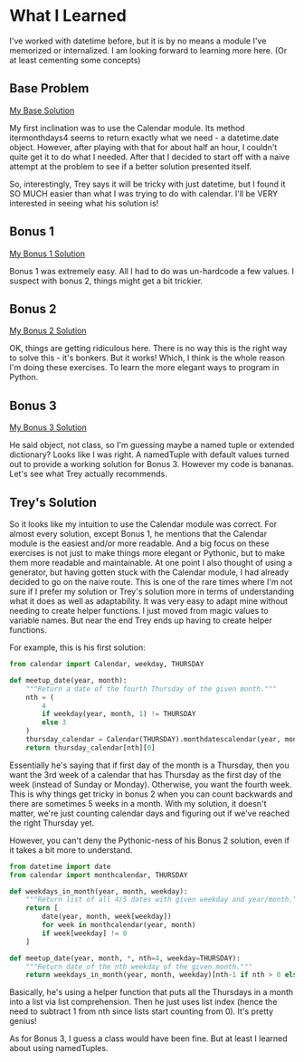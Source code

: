 # What I Learned

I've worked with datetime before, but it is by no means a module I've memorized or internalized. I am looking forward to learning more here. (Or at least cementing some concepts)

## Base Problem

[My Base Solution](https://github.com/djotaku/pythonmorsels/blob/4723871e76cf69cbcf0b8ede7e42b966badc3be5/meetup_date/meetup_date.py)

My first inclination was to use the Calendar module. Its method itermonthdays4 seems to return exactly what we need - a datetime.date object. However, after playing with that for about half an hour, I couldn't quite get it to do what I needed. After that I decided to start off with a naive attempt at the problem to see if a better solution presented itself.

So, interestingly, Trey says it will be tricky with just datetime, but I found it SO MUCH easier than what I was trying to do with calendar. I'll be VERY interested in seeing what his solution is!

## Bonus 1

[My Bonus 1 Solution](https://github.com/djotaku/pythonmorsels/blob/7c482e6187a6cf6cecee6f69b8c48ddb85a6b3ca/meetup_date/meetup_date.py)

Bonus 1 was extremely easy. All I had to do was un-hardcode a few values. I suspect with bonus 2, things might get a bit trickier.

## Bonus 2

[My Bonus 2 Solution](https://github.com/djotaku/pythonmorsels/blob/56598b95c000026c340242057678a97b838608c9/meetup_date/meetup_date.py)

OK, things are getting ridiculous here. There is no way this is the right way to solve this - it's bonkers. But it works! Which, I think is the whole reason I'm doing these exercises. To learn the more elegant ways to program in Python.

## Bonus 3

[My Bonus 3 Solution](https://github.com/djotaku/pythonmorsels/blob/4f5da61df2d4e6ebf030a7ed36a91df2f2d34756/meetup_date/meetup_date.py)

He said object, not class, so I'm guessing maybe a named tuple or extended dictionary? Looks like I was right. A namedTuple with default values turned out to provide a working solution for Bonus 3. However my code is bananas. Let's see what Trey actually recommends. 

## Trey's Solution

So it looks like my intuition to use the Calendar module was correct. For almost every solution, except Bonus 1, he mentions that the Calendar module is the easiest and/or more readable. And a big focus on these exercises is not just to make things more elegant or Pythonic, but to make them more readable and maintainable. At one point I also thought of using a generator, but having gotten stuck with the Calendar module, I had already decided to go on the naive route. This is one of the rare times where I'm not sure if I prefer my solution or Trey's solution more in terms of understanding what it does as well as adaptability. It was very easy to adapt mine without needing to create helper functions. I just moved from magic values to variable names. But near the end Trey ends up having to create helper functions.

For example, this is his first solution:

```python
from calendar import Calendar, weekday, THURSDAY

def meetup_date(year, month):
    """Return a date of the fourth Thursday of the given month."""
    nth = (
        4
        if weekday(year, month, 1) != THURSDAY
        else 3
    )
    thursday_calendar = Calendar(THURSDAY).monthdatescalendar(year, month)
    return thursday_calendar[nth][0]
```
Essentially he's saying that if first day of the month is a Thursday, then you want the 3rd week of a calendar that has Thursday as the first day of the week (instead of Sunday or Monday). Otherwise, you want the fourth week. This is why things get tricky in bonus 2 when you can count backwards and there are sometimes 5 weeks in a month. With my solution, it doesn't matter, we're just counting calendar days and figuring out if we've reached the right Thursday yet. 

However, you can't deny the Pythonic-ness of his Bonus 2 solution, even if it takes a bit more to understand.

```python
from datetime import date
from calendar import monthcalendar, THURSDAY

def weekdays_in_month(year, month, weekday):
    """Return list of all 4/5 dates with given weekday and year/month."""
    return [
        date(year, month, week[weekday])
        for week in monthcalendar(year, month)
        if week[weekday] != 0
    ]

def meetup_date(year, month, *, nth=4, weekday=THURSDAY):
    """Return date of the nth weekday of the given month."""
    return weekdays_in_month(year, month, weekday)[nth-1 if nth > 0 else nth]
```

Basically, he's using a helper function that puts all the Thursdays in a month into a list via list comprehension. Then he just uses list index (hence the need to subtract 1 from nth since lists start counting from 0). It's pretty genius!  

As for Bonus 3, I guess a class would have been fine. But at least I learned about using namedTuples.